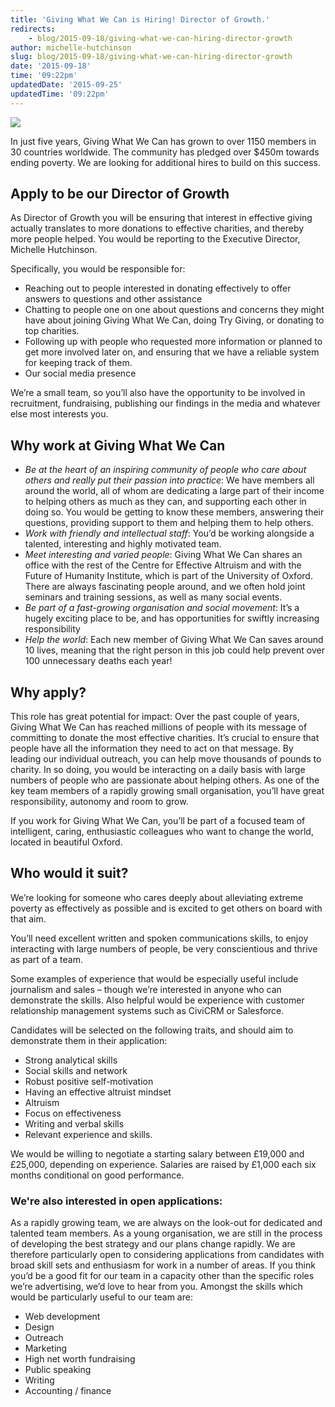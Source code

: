 ```yaml
---
title: 'Giving What We Can is Hiring! Director of Growth.'
redirects:
    - blog/2015-09-18/giving-what-we-can-hiring-director-growth
author: michelle-hutchinson
slug: blog/2015-09-18/giving-what-we-can-hiring-director-growth
date: '2015-09-18'
time: '09:22pm'
updatedDate: '2015-09-25'
updatedTime: '09:22pm'
---
```

![](/images/uploads/internship_photo.jpg)

In just five years, Giving What We Can has grown to over 1150 members in 30 countries worldwide. The community has pledged over $450m towards ending poverty. We are looking for additional hires to build on this success.

## Apply to be our Director of Growth

As Director of Growth you will be ensuring that interest in effective giving actually translates to more donations to effective charities, and thereby more people helped. You would be reporting to the Executive Director, Michelle Hutchinson.

Specifically, you would be responsible for:

*   Reaching out to people interested in donating effectively to offer answers to questions and other assistance
*   Chatting to people one on one about questions and concerns they might have about joining Giving What We Can, doing Try Giving, or donating to top charities.
*   Following up with people who requested more information or planned to get more involved later on, and ensuring that we have a reliable system for keeping track of them.
*   Our social media presence

We’re a small team, so you’ll also have the opportunity to be involved in recruitment, fundraising, publishing our findings in the media and whatever else most interests you.

## Why work at Giving What We Can

*   _Be at the heart of an inspiring community of people who care about others and really put their passion into practice_: We have members all around the world, all of whom are dedicating a large part of their income to helping others as much as they can, and supporting each other in doing so. You would be getting to know these members, answering their questions, providing support to them and helping them to help others.
*   _Work with friendly and intellectual staff_: You’d be working alongside a talented, interesting and highly motivated team.
*   _Meet interesting and varied people_: Giving What We Can shares an office with the rest of the Centre for Effective Altruism and with the Future of Humanity Institute, which is part of the University of Oxford. There are always fascinating people around, and we often hold joint seminars and training sessions, as well as many social events.
*   _Be part of a fast-growing organisation and social movement_: It’s a hugely exciting place to be, and has opportunities for swiftly increasing responsibility
*   _Help the world_: Each new member of Giving What We Can saves around 10 lives, meaning that the right person in this job could help prevent over 100 unnecessary deaths each year!

## Why apply?

This role has great potential for impact: Over the past couple of years, Giving What We Can has reached millions of people with its message of committing to donate the most effective charities. It’s crucial to ensure that people have all the information they need to act on that message. By leading our individual outreach, you can help move thousands of pounds to charity. In so doing, you would be interacting on a daily basis with large numbers of people who are passionate about helping others. As one of the key team members of a rapidly growing small organisation, you’ll have great responsibility, autonomy and room to grow.

If you work for Giving What We Can, you’ll be part of a focused team of intelligent, caring, enthusiastic colleagues who want to change the world, located in beautiful Oxford.

## Who would it suit?

We’re looking for someone who cares deeply about alleviating extreme poverty as effectively as possible and is excited to get others on board with that aim.

You’ll need excellent written and spoken communications skills, to enjoy interacting with large numbers of people, be very conscientious and thrive as part of a team.

Some examples of experience that would be especially useful include journalism and sales – though we’re interested in anyone who can demonstrate the skills. Also helpful would be experience with customer relationship management systems such as CiviCRM or Salesforce.

Candidates will be selected on the following traits, and should aim to demonstrate them in their application:

*   Strong analytical skills
*   Social skills and network
*   Robust positive self-motivation
*   Having an effective altruist mindset
*   Altruism
*   Focus on effectiveness
*   Writing and verbal skills
*   Relevant experience and skills.

We would be willing to negotiate a starting salary between £19,000 and £25,000, depending on experience. Salaries are raised by £1,000 each six months conditional on good performance.

### We're also interested in open applications:

As a rapidly growing team, we are always on the look-out for dedicated and talented team members. As a young organisation, we are still in the process of developing the best strategy and our plans change rapidly. We are therefore particularly open to considering applications from candidates with broad skill sets and enthusiasm for work in a number of areas. If you think you’d be a good fit for our team in a capacity other than the specific roles we’re advertising, we’d love to hear from you. Amongst the skills which would be particularly useful to our team are:

*   Web development
*   Design
*   Outreach
*   Marketing
*   High net worth fundraising
*   Public speaking
*   Writing
*   Accounting / finance